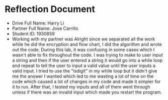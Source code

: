 # Reflection Document

* Drive Full Name: Harry Li
* Partner Full Name: Jose Carrillo
* Student ID: 1930859
* Working with my partner was Alright since we separated all the work while he did the encryption and flow chart, I did the algorithm and wrote out the code. During this lab, it was confusing in some cases which I wasn't able to fix throughout the code. I was trying to make to user input a string and then if the user entered a string it would go into a while loop and repeat to tell the user to input a valid value until the user inputs a valid input. I tried to use the "isdigit" in my while loop but it didn't give me the answer I wanted which led to me wasting a lot of time on the code which caused a lot of changes in my code and made it simpler for it to run. After that, I tested my inputs and all of them went through unless if there was an invalid input which made you restart the program.


